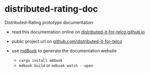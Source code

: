 # distributed-rating-doc

Distributed-Rating prototype documentation

- read this documentation online on [distributed-it-for-telco.github.io](https://distributed-it-for-telco.github.io/distributed-rating-doc/)

- public project url on [github.com/distributed-it-for-telco](https://github.com/distributed-it-for-telco/distributed-rating-doc)

- use [mdBook](https://rust-lang.github.io/mdBook/index.html) to generate the documentation website
    - `cargo install mdbook`
    - `mdbook build` or `mdbook watch --open`

